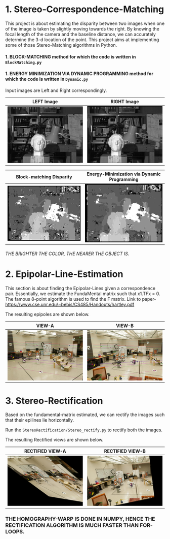 # 1. Stereo-Correspondence-Matching

This project is about estimating the disparity between two images when one of the image is taken by slightly moving towards the right.
By knowing the focal length of the camera and the baseline distance, we can accurately determine the 3-d location of the point.
This project aims at implementing some of those Stereo-Matching algorithms in Python.

#### 1. BLOCK-MATCHING method for which the code is written in `BlockMatching.py`
#### 1. ENERGY MINIMIZATION VIA DYNAMIC PROGRAMMING method for which the code is written in `Dynamic.py`


Input images are Left and Right correspondingly.

LEFT Image             |  RIGHT Image
:-------------------------:|:-------------------------:
![](<Stereo_Correspondence/Inputs/tsukuba_l.png>) | ![](<Stereo_Correspondence/Inputs/tsukuba_r.png>)

 

Block-matching Disparity | Energy-Minimization via Dynamic Programming
:---------------------:|:-------------------------:
![](<Stereo_Correspondence/Outputs/tsukuba_disparity.png>)| ![](<Stereo_Correspondence/Outputs/Disparity_dynamic.png>)

###### THE BRIGHTER THE COLOR, THE NEARER THE OBJECT IS.

# 2. Epipolar-Line-Estimation

This section is about finding the Epipolar-Lines given a correspondence pair.
Essentially, we estimate the FundaMental matrix such that x1.T*F*x = 0.
The famous 8-point algorithm is used to find the F matrix.
Link to paper- https://www.cse.unr.edu/~bebis/CS485/Handouts/hartley.pdf

The resulting epipoles are shown below.

VIEW-A             |  VIEW-B
:-------------------------:|:-------------------------:
![](<Stereo_Rectification/Result/Epilines_A.png>) | ![](<Stereo_Rectification/Result/Epilines_B.png>)


# 3. Stereo-Rectification

Based on the fundamental-matrix estimated, we can rectify the images such that their epilines lie horizontally.

Run the `StereoRectification/Stereo_rectify.py` to rectify both the images.

The resulting Rectified views are shown below.

RECTIFIED VIEW-A             |  RECTIFIED VIEW-B
:-------------------------:|:-------------------------:
![](<Stereo_Rectification/Result/Rectified_left.png>) | ![](<Stereo_Rectification/Result/Rectified_right.png>)


### THE HOMOGRAPHY-WARP IS DONE IN NUMPY, HENCE THE RECTIFICATION ALGORITHM IS MUCH FASTER THAN FOR-LOOPS.

